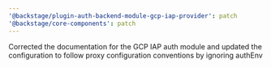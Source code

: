 ```yaml
---
'@backstage/plugin-auth-backend-module-gcp-iap-provider': patch
'@backstage/core-components': patch
---
```


Corrected the documentation for the GCP IAP auth module and updated the configuration to follow proxy configuration conventions by ignoring authEnv
